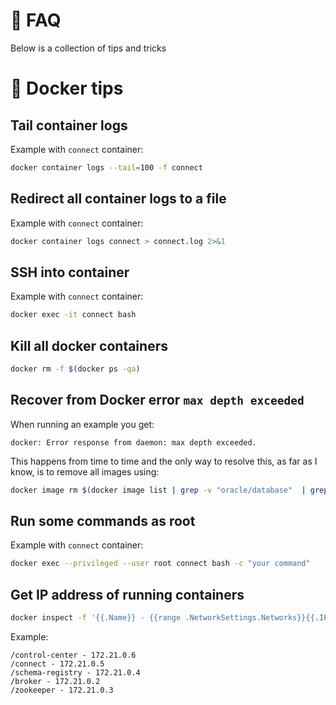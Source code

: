 # 🙋 FAQ

Below is a collection of tips and tricks

# 🐳 Docker tips

## Tail container logs

Example with `connect` container:

```bash
docker container logs --tail=100 -f connect
```

## Redirect all container logs to a file

Example with `connect` container:

```bash
docker container logs connect > connect.log 2>&1
```

## SSH into container

Example with `connect` container:

```bash
docker exec -it connect bash
```

## Kill all docker containers

```bash
docker rm -f $(docker ps -qa)
```

## Recover from Docker error `max depth exceeded`

When running an example you get:

```log
docker: Error response from daemon: max depth exceeded.
```

This happens from time to time and the only way to resolve this, as far as I know, is to remove all images using:

```bash
docker image rm $(docker image list | grep -v "oracle/database"  | grep -v "db-prebuilt" | awk 'NR>1 {print $3}') -f
```

## Run some commands as root

Example with `connect` container:

```bash
docker exec --privileged --user root connect bash -c "your command"
```

## Get IP address of running containers

```bash
docker inspect -f '{{.Name}} - {{range .NetworkSettings.Networks}}{{.IPAddress}}{{end}}' $(docker ps -aq)
```

Example:

```
/control-center - 172.21.0.6
/connect - 172.21.0.5
/schema-registry - 172.21.0.4
/broker - 172.21.0.2
/zookeeper - 172.21.0.3
```
